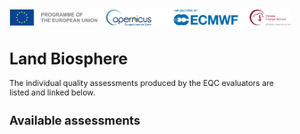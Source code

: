 ![logo](../../LogoLine_horizon_C3S.png)

# Land Biosphere

The individual quality assessments produced by the EQC evaluators are listed and linked below.

## Available assessments

```{tableofcontents}
```
